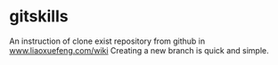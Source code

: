 # gitskills
An instruction of clone exist repository from github in www.liaoxuefeng.com/wiki
Creating a new branch is quick and simple.
